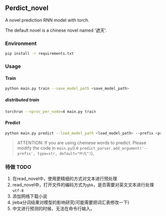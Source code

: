 ## Perdict_novel
A novel prediction RNN model with torch.

The default novel is a chinese novel named '遮天'.

### Environment
```bash
pip install -r requirements.txt
```

### Usage
#### Train
```bash
python main.py train --save_model_path <save_model_path>
```
##### distributed train
```bash
torchrun --nproc_per_node=4 main.py train
```

#### Predict
```bash
python main.py predict --load_model_path <load_model_path> --prefix <prefix>
```
> ATTENTION: If you are using cheinese words to predict. Please modify the code in `main.py`(i.e `predict_parser.add_argument('--prefix', type=str, default="叶凡")`),

### 待做 TODO
1. 在read_novel中，使用更精细的方式对文本进行预处理
2. read_novel中，打开文件的编码方式为`gbk`，是否需要对英文文本进行处理`utf-8`
3. 添加网络下载小说
4. jieba分词结果对模型的影响研究(可能需要把词汇表修改一下)
5. 中文进行预测的时候，无法在命令行输入。


